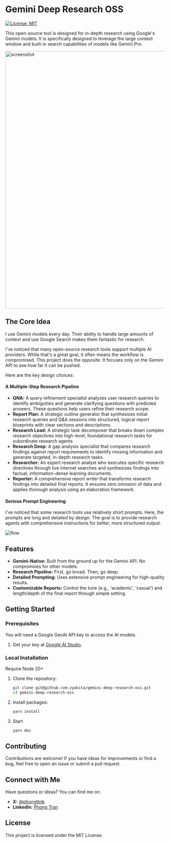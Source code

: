 # Gemini Deep Research OSS

[![License: MIT](https://img.shields.io/badge/License-MIT-yellow.svg)](https://opensource.org/licenses/MIT)

This open-source tool is designed for in-depth research using Google's Gemini models. It is specifically designed to leverage the large context window and built-in search capabilities of models like Gemini Pro.

<img width="1440" height="813" alt="screenshot" src="https://github.com/user-attachments/assets/7189fd99-d20c-400f-a2e7-895a230ca64b" />

## The Core Idea

I use Gemini models every day. Their ability to handle large amounts of context and use Google Search makes them fantastic for research.

I've noticed that many open-source research tools support multiple AI providers. While that's a great goal, it often means the workflow is compromised. This project does the opposite. It focuses only on the Gemini API to see how far it can be pushed.

Here are the key design choices:

#### A Multiple-Step Research Pipeline

- **QNA:** A query refinement specialist analyzes user research queries to identify ambiguities and generate clarifying questions with predicted answers. These questions help users refine their research scope.
- **Report Plan:** A strategic outline generator that synthesizes initial research queries and Q&A sessions into structured, logical report blueprints with clear sections and descriptions.
- **Research Lead:** A strategic task decomposer that breaks down complex research objectives into high-level, foundational research tasks for subordinate research agents.
- **Research Deep:** A gap analysis specialist that compares research findings against report requirements to identify missing information and generate targeted, in-depth research tasks.
- **Researcher:** An expert research analyst who executes specific research directives through live internet searches and synthesizes findings into factual, information-dense learning documents.
- **Reporter:** A comprehensive report writer that transforms research findings into detailed final reports. It ensures zero omission of data and applies thorough analysis using an elaboration framework.

#### Serious Prompt Engineering

I've noticed that some research tools use relatively short prompts. Here, the prompts are long and detailed by design. The goal is to provide research agents with comprehensive instructions for better, more structured output.

<img alt="flow" src="https://github.com/user-attachments/assets/beb16e8b-928c-49ff-b8e9-ce2bf94132b0" />

## Features

- **Gemini-Native:** Built from the ground up for the Gemini API. No compromises for other models.
- **Research Pipeline:** First, go broad. Then, go deep.
- **Detailed Prompting:** Uses extensive prompt engineering for high-quality results.
- **Customizable Reports:** Control the tone (e.g., 'academic', 'casual') and length/depth of the final report through simple setting.

## Getting Started

### Prerequisites

You will need a Google GenAI API key to access the AI models.

1.  Get your key at [Google AI Studio](https://aistudio.google.com/).

### Local Installation

Require Node 20+

1.  Clone the repository:
    ```bash
    git clone git@github.com:zyakita/gemini-deep-research-oss.git
    cd gemini-deep-research-oss
    ```
2.  Install packages:
    ```bash
    yarn install
    ```
3.  Start
    ```bash
    yarn dev
    ```

## Contributing

Contributions are welcome! If you have ideas for improvements or find a bug, feel free to open an issue or submit a pull request.

## Connect with Me

Have questions or ideas? You can find me on:

- **X:** [@phongttnb](https://x.com/phongttnb)
- **LinkedIn:** [Phong Tran](https://www.linkedin.com/in/phong-tran-965b66145/)

## License

This project is licensed under the MIT License.
